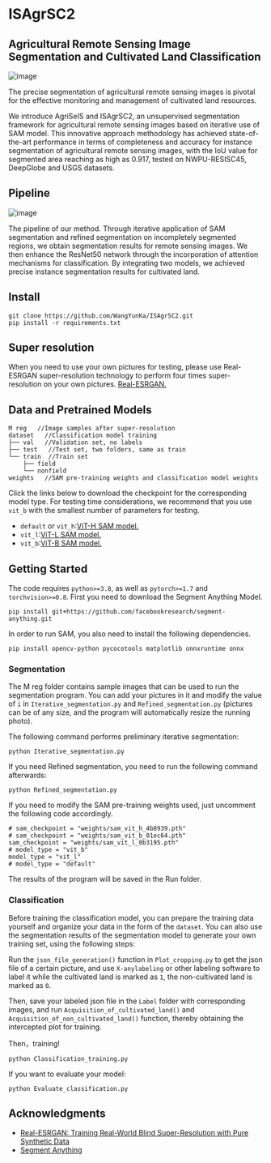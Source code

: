 # ISAgrSC2
## Agricultural Remote Sensing Image Segmentation and Cultivated Land Classification
![image](https://github.com/WangYunKa/ISAgrSC2/assets/113222930/5a49894a-cda5-4fc9-8ac4-548210422e8d)

The precise segmentation of agricultural remote sensing images is pivotal for the effective monitoring and management of cultivated land resources.

We introduce AgriSeIS and ISAgrSC2, an unsupervised segmentation framework for agricultural remote sensing images based on iterative use of SAM model. This innovative approach methodology has achieved state-of-the-art performance in terms of completeness and accuracy for instance segmentation of agricultural remote sensing images, with the IoU value for segmented area reaching as high as 0.917, tested on NWPU-RESISC45, DeepGlobe and USGS datasets.

## Pipeline
![image](https://github.com/WangYunKa/ISAgrSC2/assets/113222930/41be6ddb-beeb-4ce5-af2f-d9b44c3d2720)

The pipeline of our method. Through iterative application of SAM segmentation and refined segmentation on incompletely segmented regions, we obtain segmentation results for remote sensing images. We then enhance the ResNet50 network through the incorporation of attention mechanisms for classification. By integrating two models, we achieved precise instance segmentation results for cultivated land.

## Install
```
git clone https://github.com/WangYunKa/ISAgrSC2.git
pip install -r requirements.txt
```

## Super resolution
When you need to use your own pictures for testing, please use Real-ESRGAN super-resolution technology to perform four times super-resolution on your own pictures.
[Real-ESRGAN.](https://github.com/xinntao/Real-ESRGAN/tree/master)

## Data and Pretrained Models
```
M reg   //Image samples after super-resolution
dataset   //Classification model training
├── val   //Validation set, no labels
├── test   //Test set, two folders, same as train
└── train  //Train set
    ├── field       
    └── nonfield
weights   //SAM pre-training weights and classification model weights
```

Click the links below to download the checkpoint for the corresponding model type. For testing time considerations, we recommend that you use `vit_b` with the smallest number of parameters for testing.

- `default` or `vit_h`:[ViT-H SAM model.](https://dl.fbaipublicfiles.com/segment_anything/sam_vit_h_4b8939.pth)
- `vit_l`:[ViT-L SAM model.](https://dl.fbaipublicfiles.com/segment_anything/sam_vit_l_0b3195.pth)
- `vit_b`:[ViT-B SAM model.](https://dl.fbaipublicfiles.com/segment_anything/sam_vit_b_01ec64.pth)

## Getting Started
The code requires `python>=3.8`, as well as `pytorch>=1.7` and `torchvision>=0.8`. First you need to download the Segment Anything Model.
```
pip install git+https://github.com/facebookresearch/segment-anything.git
```
In order to run SAM, you also need to install the following dependencies.
```
pip install opencv-python pycocotools matplotlib onnxruntime onnx
```
### Segmentation
The M reg folder contains sample images that can be used to run the segmentation program. You can add your pictures in it and modify the value of `i` in `Iterative_segmentation.py` and `Refined_segmentation.py` (pictures can be of any size, and the program will automatically resize the running photo).

The following command performs preliminary iterative segmentation:
```
python Iterative_segmentation.py
```
If you need Refined segmentation, you need to run the following command afterwards:
```
python Refined_segmentation.py
```
If you need to modify the SAM pre-training weights used, just uncomment the following code accordingly.
```
# sam_checkpoint = "weights/sam_vit_h_4b8939.pth"
# sam_checkpoint = "weights/sam_vit_b_01ec64.pth"
sam_checkpoint = "weights/sam_vit_l_0b3195.pth"
# model_type = "vit_b"
model_type = "vit_l"
# model_type = "default"
```
The results of the program will be saved in the Run folder.
### Classification
Before training the classification model, you can prepare the training data yourself and organize your data in the form of the `dataset`.
You can also use the segmentation results of the segmentation model to generate your own training set, using the following steps:

Run the `json_file_generation()` function in `Plot_cropping.py` to get the json file of a certain picture, and use `X-anylabeling` or other labeling software to label it while the cultivated land is marked as `1`, the non-cultivated land is marked as `0`.

Then, save your labeled json file in the `Label` folder with corresponding images, and run `Acquisition_of_cultivated_land()` and `Acquisition_of_non_cultivated_land()` function, thereby obtaining the intercepted plot for training.

Then，training!
```
python Classification_training.py
```
If you want to evaluate your model:
```
python Evaluate_classification.py
```

## Acknowledgments
- [Real-ESRGAN: Training Real-World Blind Super-Resolution with Pure Synthetic Data](https://github.com/xinntao/Real-ESRGAN/tree/master)
- [Segment Anything](https://github.com/facebookresearch/segment-anything)
